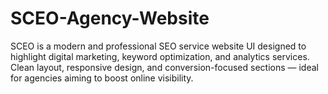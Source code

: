 # SCEO-Agency-Website
SCEO is a modern and professional SEO service website UI designed to highlight digital marketing, keyword optimization, and analytics services. Clean layout, responsive design, and conversion-focused sections — ideal for agencies aiming to boost online visibility.
